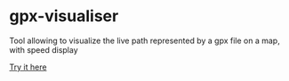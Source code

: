# gpx-visualiser
Tool allowing to visualize the live path represented by a gpx file on a map, with speed display

[Try it here](https://tagueo.github.io/gpx-visualiser/)
